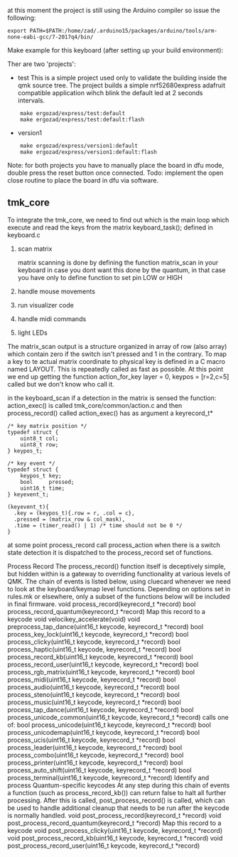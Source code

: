 at this moment the project is still using the Arduino compiler so issue the following:
~~~
export PATH=$PATH:/home/zad/.arduino15/packages/arduino/tools/arm-none-eabi-gcc/7-2017q4/bin/
~~~

Make example for this keyboard (after setting up your build environment):


Ther are two 'projects':
- test
  This is a simple project used only to validate the building inside the qmk source tree.
  The project builds a simple nrf52680express adafruit compatible application wihch blink the 
  default led at 2 seconds intervals.
~~~
    make ergozad/express/test:default
    make ergozad/express/test:default:flash
~~~
- version1
~~~
    make ergozad/express/version1:default
    make ergozad/express/version1:default:flash
~~~

Note: for both projects you have to manually place the board in dfu mode,
double press the reset button once connected.
Todo: implement the open close routine to place the board in dfu via software.

## tmk_core
To integrate the tmk_core, we need to find out which is the main loop
 which execute and read the keys from the matrix
    keyboard_task(); defined in keyboard.c
 1. scan matrix
 
     matrix scanning is done by defining the function matrix_scan in your keyboard
     in case you dont want this done by the quantum, in that case you have only to define
     function to set pin LOW or HIGH 
 1. handle mouse movements
 1. run visualizer code
 1. handle midi commands
 1. light LEDs
 
 The matrix_scan output is a structure organized in array of row (also array) which contain
 zero if the switch isn't pressed and 1 in the contrary.
 To map a key to te actual matrix coordinate to physical key is defined in a C macro named LAYOUT. 
 This is repeatedly called as fast as possible.
 At this point we end up getting the function
 action_for_key layer = 0, keypos = \[r=2,c=5\] called but we don't know
 who call it.
 
 in the keyboard_scan if a detection in the matrix is sensed the function:
action_exec() is called tmk_core/common/action.c and then process_record() called
action_exec() has as argument a keyrecord_t*
~~~
/* key matrix position */
typedef struct {
    uint8_t col;
    uint8_t row;
} keypos_t;

/* key event */
typedef struct {
    keypos_t key;
    bool     pressed;
    uint16_t time;
} keyevent_t;

(keyevent_t){
  .key = (keypos_t){.row = r, .col = c},
  .pressed = (matrix_row & col_mask),
  .time = (timer_read() | 1) /* time should not be 0 */
} 

~~~
at some point process_record call process_action
when there is a switch state detection it is dispatched to the process_record set of functions.

Process Record
The process_record() function itself is deceptively simple, but hidden within is a gateway to overriding functionality at various levels of QMK. The chain of events is listed below, using cluecard whenever we need to look at the keyboard/keymap level functions. Depending on options set in rules.mk or elsewhere, only a subset of the functions below will be included in final firmware.
void process_record(keyrecord_t *record)
bool process_record_quantum(keyrecord_t *record)
Map this record to a keycode
void velocikey_accelerate(void)
void preprocess_tap_dance(uint16_t keycode, keyrecord_t *record)
bool process_key_lock(uint16_t keycode, keyrecord_t *record)
bool process_clicky(uint16_t keycode, keyrecord_t *record)
bool process_haptic(uint16_t keycode, keyrecord_t *record)
bool process_record_kb(uint16_t keycode, keyrecord_t *record)
bool process_record_user(uint16_t keycode, keyrecord_t *record)
bool process_rgb_matrix(uint16_t keycode, keyrecord_t *record)
bool process_midi(uint16_t keycode, keyrecord_t *record)
bool process_audio(uint16_t keycode, keyrecord_t *record)
bool process_steno(uint16_t keycode, keyrecord_t *record)
bool process_music(uint16_t keycode, keyrecord_t *record)
bool process_tap_dance(uint16_t keycode, keyrecord_t *record)
bool process_unicode_common(uint16_t keycode, keyrecord_t *record)
calls one of:
bool process_unicode(uint16_t keycode, keyrecord_t *record)
bool process_unicodemap(uint16_t keycode, keyrecord_t *record)
bool process_ucis(uint16_t keycode, keyrecord_t *record)
bool process_leader(uint16_t keycode, keyrecord_t *record)
bool process_combo(uint16_t keycode, keyrecord_t *record)
bool process_printer(uint16_t keycode, keyrecord_t *record)
bool process_auto_shift(uint16_t keycode, keyrecord_t *record)
bool process_terminal(uint16_t keycode, keyrecord_t *record)
Identify and process Quantum-specific keycodes
At any step during this chain of events a function (such as process_record_kb()) can return false to halt all further processing.
After this is called, post_process_record() is called, which can be used to handle additional cleanup that needs to be run after the keycode is normally handled.
void post_process_record(keyrecord_t *record)
void post_process_record_quantum(keyrecord_t *record)
Map this record to a keycode
void post_process_clicky(uint16_t keycode, keyrecord_t *record)
void post_process_record_kb(uint16_t keycode, keyrecord_t *record)
void post_process_record_user(uint16_t keycode, keyrecord_t *record)

